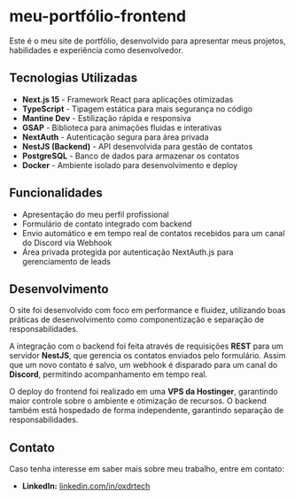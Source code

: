 # meu-portfólio-frontend

Este é o meu site de portfólio, desenvolvido para apresentar meus projetos, habilidades e experiência como desenvolvedor.

## Tecnologias Utilizadas

- **Next.js 15** - Framework React para aplicações otimizadas
- **TypeScript** - Tipagem estática para mais segurança no código
- **Mantine Dev** - Estilização rápida e responsiva
- **GSAP** - Biblioteca para animações fluidas e interativas
- **NextAuth** - Autenticação segura para área privada
- **NestJS (Backend)** - API desenvolvida para gestão de contatos
- **PostgreSQL** - Banco de dados para armazenar os contatos
- **Docker** - Ambiente isolado para desenvolvimento e deploy

## Funcionalidades

- Apresentação do meu perfil profissional
- Formulário de contato integrado com backend
- Envio automático e em tempo real de contatos recebidos para um canal do Discord via Webhook
- Área privada protegida por autenticação NextAuth.js para gerenciamento de leads

## Desenvolvimento

O site foi desenvolvido com foco em performance e fluidez, utilizando boas práticas de desenvolvimento como componentização e separação de responsabilidades.

A integração com o backend foi feita através de requisições **REST** para um servidor **NestJS**, que gerencia os contatos enviados pelo formulário. Assim que um novo contato é salvo, um webhook é disparado para um canal do **Discord**, permitindo acompanhamento em tempo real.

O deploy do frontend foi realizado em uma **VPS da Hostinger**, garantindo maior controle sobre o ambiente e otimização de recursos. O backend também está hospedado de forma independente, garantindo separação de responsabilidades.

## Contato

Caso tenha interesse em saber mais sobre meu trabalho, entre em contato:

- **LinkedIn:** [linkedin.com/in/oxdrtech](https://linkedin.com/in/oxdrtech)
